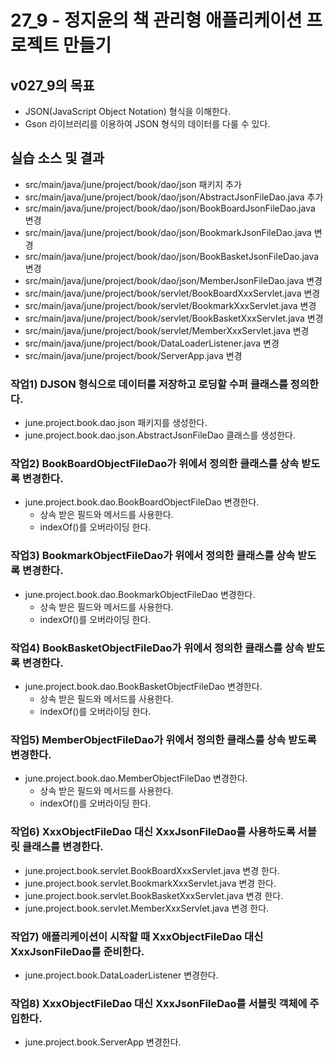 # 27_9 - 정지윤의 책 관리형 애플리케이션 프로젝트 만들기

## v027_9의 목표

- JSON(JavaScript Object Notation) 형식을 이해한다.
- Gson 라이브러리를 이용하여 JSON 형식의 데이터를 다룰 수 있다.

## 실습 소스 및 결과

- src/main/java/june/project/book/dao/json 패키지 추가
- src/main/java/june/project/book/dao/json/AbstractJsonFileDao.java 추가
- src/main/java/june/project/book/dao/json/BookBoardJsonFileDao.java 변경
- src/main/java/june/project/book/dao/json/BookmarkJsonFileDao.java 변경
- src/main/java/june/project/book/dao/json/BookBasketJsonFileDao.java 변경
- src/main/java/june/project/book/dao/json/MemberJsonFileDao.java 변경
- src/main/java/june/project/book/servlet/BookBoardXxxServlet.java 변경
- src/main/java/june/project/book/servlet/BookmarkXxxServlet.java 변경
- src/main/java/june/project/book/servlet/BookBasketXxxServlet.java 변경
- src/main/java/june/project/book/servlet/MemberXxxServlet.java 변경
- src/main/java/june/project/book/DataLoaderListener.java 변경
- src/main/java/june/project/book/ServerApp.java 변경

### 작업1) DJSON 형식으로 데이터를 저장하고 로딩할 수퍼 클래스를 정의한다.

- june.project.book.dao.json 패키지를 생성한다.
- june.project.book.dao.json.AbstractJsonFileDao 클래스를 생성한다.

### 작업2) BookBoardObjectFileDao가 위에서 정의한 클래스를 상속 받도록 변경한다.

- june.project.book.dao.BookBoardObjectFileDao 변경한다.
  - 상속 받은 필드와 메서드를 사용한다.
  - indexOf()를 오버라이딩 한다.
    
### 작업3) BookmarkObjectFileDao가 위에서 정의한 클래스를 상속 받도록 변경한다.

- june.project.book.dao.BookmarkObjectFileDao 변경한다.
  - 상속 받은 필드와 메서드를 사용한다.
  - indexOf()를 오버라이딩 한다.
    
### 작업4) BookBasketObjectFileDao가 위에서 정의한 클래스를 상속 받도록 변경한다.

- june.project.book.dao.BookBasketObjectFileDao 변경한다.
  - 상속 받은 필드와 메서드를 사용한다.
  - indexOf()를 오버라이딩 한다.
    
### 작업5) MemberObjectFileDao가 위에서 정의한 클래스를 상속 받도록 변경한다.

- june.project.book.dao.MemberObjectFileDao 변경한다.
  - 상속 받은 필드와 메서드를 사용한다.
  - indexOf()를 오버라이딩 한다.
  
### 작업6) XxxObjectFileDao 대신 XxxJsonFileDao를 사용하도록 서블릿 클래스를 변경한다.

- june.project.book.servlet.BookBoardXxxServlet.java 변경 한다.
- june.project.book.servlet.BookmarkXxxServlet.java 변경 한다.
- june.project.book.servlet.BookBasketXxxServlet.java 변경 한다.
- june.project.book.servlet.MemberXxxServlet.java 변경 한다.

### 작업7) 애플리케이션이 시작할 때 XxxObjectFileDao 대신 XxxJsonFileDao를 준비한다.

- june.project.book.DataLoaderListener 변경한다.

### 작업8) XxxObjectFileDao 대신 XxxJsonFileDao를 서블릿 객체에 주입한다.

- june.project.book.ServerApp 변경한다.
